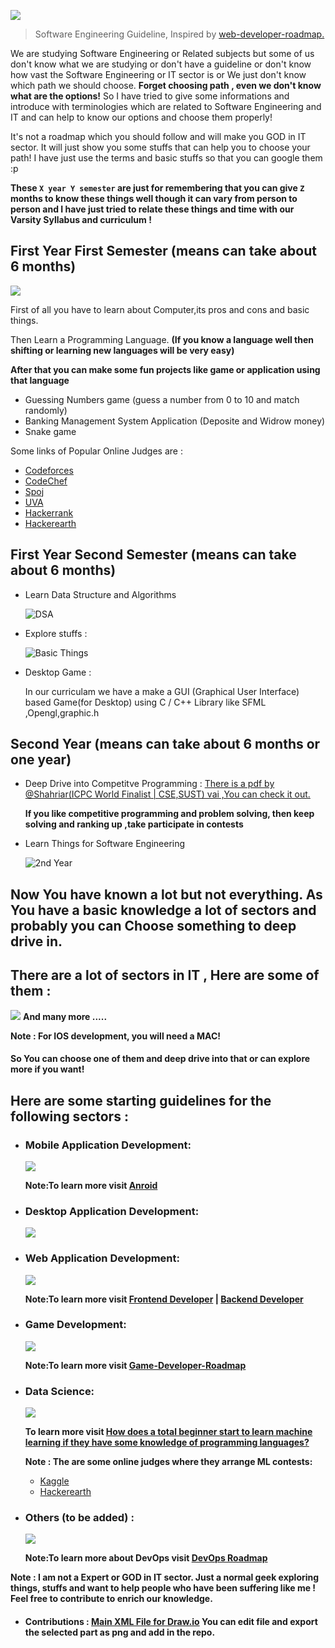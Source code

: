 ![](assets/logo.png)

> Software Engineering Guideline,  Inspired by [web-developer-roadmap.](https://github.com/kamranahmedse/developer-roadmap)

We are studying Software Engineering or Related subjects but some of us don't know what we are studying or don't have a guideline or don't know how vast the Software Engineering or IT sector is or We just don't know which path we should choose. **Forget choosing path , even we don't know what are the options!**
So I have tried to give some informations and introduce with terminologies which are related to Software Engineering and IT and can help to know our options and choose them properly!

It's not a roadmap which you should follow and will make you GOD in IT sector. It will just show you some stuffs that can help you to choose your path! I have just use the terms and basic stuffs so that you can google them :p

**These `X year Y semester` are just for remembering that you can give `Z` months to know these things well though it can vary from person to person and I have just tried to relate these things and time with our Varsity Syllabus and curriculum !**

## First Year First Semester (means can take about 6 months)

![](assets/1_1.png)

First of all you have to learn about Computer,its pros and cons and basic things.

Then Learn a Programming Language.
**(If you know a language well then shifting or learning new languages will be very easy)**

**After that you can make some fun projects like game or application using that language**

- Guessing Numbers game (guess a number from 0 to 10 and match randomly) 
- Banking Management System Application (Deposite and Widrow money)
- Snake game


Some links of Popular Online Judges are :

- [Codeforces](https://codeforces.com)
- [CodeChef](https://www.codechef.com)
- [Spoj](https://www.spoj.com)
- [UVA](https://uhunt.onlinejudge.org)
- [Hackerrank](https://www.hackerrank.com)
- [Hackerearth](https://www.hackerearth.com])

## First Year Second Semester (means can take about 6 months)

- Learn Data Structure and Algorithms


  ![DSA](assets/DSA.png)

* Explore stuffs :


  ![Basic Things](assets/basic_stuffs.png)


- Desktop Game :

    In our curriculam we have a make a GUI (Graphical User Interface) based Game(for Desktop) using C / C++ Library like SFML ,Opengl,graphic.h

## Second Year (means can take about 6 months or  one year)

- Deep Drive into Competitve Programming  :
  [There is a pdf by @Shahriar(ICPC World Finalist | CSE,SUST) vai ,You can check it out.](assets/Dhaka-Regional-Raw-Syllabus-Sheet1.pdf)

  **If you like competitive programming and problem solving, then keep solving and ranking up ,take participate in contests**

- Learn Things for Software Engineering


  ![2nd Year](assets/2nd_yr.png)


## Now You have known a lot but not everything. As You have a basic knowledge a lot of sectors and probably you can Choose something to deep drive in.


## There are a lot of sectors in IT , Here are some of them :

![](assets/Sectors.png)  **And many more .....**

**Note : For IOS development, you will need a MAC!**

#### So You can choose one of them and deep drive into that or can explore more if you want!




## Here are some starting guidelines for the following sectors :

- ### Mobile Application Development:


    ![](assets/Mobile_dev.png)

    **Note:To learn more visit [Anroid](https://roadmap.sh/android)**

    

- ### Desktop Application Development:


    ![](assets/Desktop_dev.png)



- ### Web Application Development:


    ![](assets/Web_dev.png)

    **Note:To learn more visit [Frontend Developer](https://roadmap.sh/frontend) | [Backend Developer](https://roadmap.sh/backend)**


- ### Game Development:


    ![](assets/Game_dev.png)

    **Note:To learn more visit [Game-Developer-Roadmap](https://github.com/utilForever/game-developer-roadmap)**

- ### Data Science:


    ![](assets/DS.png)
    
    
    **To learn more visit [How does a total beginner start to learn machine learning if they have some knowledge of programming languages?](https://www.quora.com/How-does-a-total-beginner-start-to-learn-machine-learning-if-they-have-some-knowledge-of-programming-languages/answer/Nisarg-Dave-17?ch=99&share=c49fec6c&srid=3l2Gx&fbclid=IwAR1x6Q3jjjSwp9vCscIevQCT74Gu9_3T4d_sPI0mySDe7wBybsajCG5d4ls)**

    **Note : The are some online judges where they arrange ML contests:**
    - [Kaggle](https://www.kaggle.com/)
    - [Hackerearth](https://www.hackerearth.com/challenges/)
 


- ### Others (to be added) :


    ![](assets/others.png)

  **Note:To learn more about DevOps visit [DevOps Roadmap](https://roadmap.sh/devops)**


**Note : I am not a Expert or GOD in IT sector. Just a normal geek exploring things, stuffs and want to help people who have been suffering like me ! Feel free to contribute to enrich our knowledge.**

- #### Contributions : [Main XML File for Draw.io](https://drive.google.com/file/d/1p-rENmOOQ5x_pAISXUDn3W_tE4j0R_f3/view?usp=sharing) You can edit file and export the selected part as png and add in the repo.
